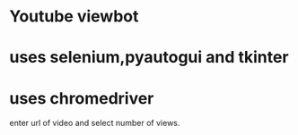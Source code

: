 # Youtube viewbot
# uses selenium,pyautogui and tkinter
# uses chromedriver
enter url of video and select number of views.
